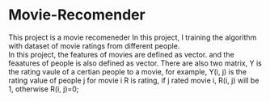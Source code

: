 # Movie-Recomender
This project is a movie recomeneder
In this project, I training the algorithm with dataset of movie ratings from different people.  
In this project, the features of movies are defined as vector. 
and the feaatures of people is also defined as vector. 
There are also two matrix, Y is the rating vaule of a certian people to a movie, 
for example, Y(i, j) is the rating value of people j for movie i
R is rating, if j rated movie i, R(i, j) will be 1, otherwise R(i, j)=0;
